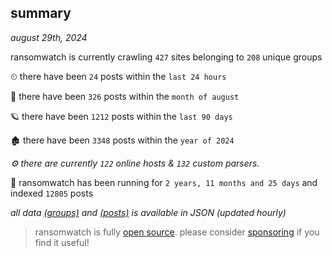 
## summary
_august 29th, 2024_

ransomwatch is currently crawling `427` sites belonging to `208` unique groups

⏲ there have been `24` posts within the `last 24 hours`

🦈 there have been `326` posts within the `month of august`

🪐 there have been `1212` posts within the `last 90 days`

🏚 there have been `3348` posts within the `year of 2024`

_⚙️ there are currently `122` online hosts & `132` custom parsers._

🦕 ransomwatch has been running for `2 years, 11 months and 25 days` and indexed `12805` posts

_all data  [(groups)](http://ransomwhat.telemetry.ltd/groups) and [(posts)](http://ransomwhat.telemetry.ltd/posts) is available in JSON (updated hourly)_

> ransomwatch is fully [open source](https://github.com/joshhighet/ransomwatch#ransomwatch--). please consider [sponsoring](https://github.com/sponsors/joshhighet) if you find it useful!
